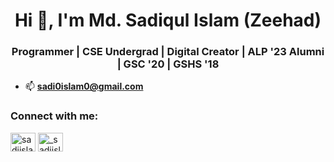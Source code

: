 <h1 align="center">Hi 👋, I'm Md. Sadiqul Islam (Zeehad)</h1>
<h3 align="center">Programmer | CSE Undergrad | Digital Creator | ALP '23 Alumni | GSC '20 | GSHS '18</h3>

- 📫 **sadi0islam0@gmail.com**

<h3 align="left">Connect with me:</h3>
<p align="left">
<a href
="https://linkedin.com/in/sadiislam" target="blank"><img align="center" src="https://raw.githubusercontent.com/rahuldkjain/github-profile-readme-generator/master/src/images/icons/Social/linked-in-alt.svg" alt="sadiislam" height="30" width="40" /></a>
<a href="https://instagram.com/_sadiislam" target="blank"><img align="center" src="https://raw.githubusercontent.com/rahuldkjain/github-profile-readme-generator/master/src/images/icons/Social/instagram.svg" alt="_sadiislam" height="30" width="40" /></a>
</p>



